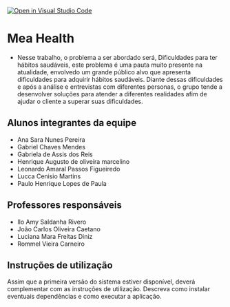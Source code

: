 [![Open in Visual Studio Code](https://classroom.github.com/assets/open-in-vscode-718a45dd9cf7e7f842a935f5ebbe5719a5e09af4491e668f4dbf3b35d5cca122.svg)](https://classroom.github.com/online_ide?assignment_repo_id=11816621&assignment_repo_type=AssignmentRepo)
# Mea Health
   * Nesse trabalho, o problema a ser abordado será, Dificuldades para ter hábitos saudáveis, este problema é uma pauta muito presente na atualidade, envolvedo um grande público alvo que apresenta dificuldades para adquirir hábitos saudáveis. Diante dessas dificuldades e após a análise e entrevistas com diferentes personas, o grupo tende a desenvolver soluções para atender a diferentes realidades afim de ajudar o cliente a superar suas dificuldades.

## Alunos integrantes da equipe

* Ana Sara Nunes Pereira
* Gabriel Chaves Mendes
* Gabriela de Assis dos Reis
* Henrique Augusto de oliveira marcelino
* Leonardo Amaral Passos Figueiredo
* Lucca Cenisio Martins
* Paulo Henrique Lopes de Paula

## Professores responsáveis

* Ilo Amy Saldanha Rivero
* João Carlos Oliveira Caetano
* Luciana Mara Freitas Diniz
* Rommel Vieira Carneiro
 

## Instruções de utilização

Assim que a primeira versão do sistema estiver disponível, deverá complementar com as instruções de utilização. Descreva como instalar eventuais dependências e como executar a aplicação.

